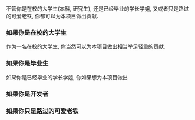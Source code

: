 不管你是在校的大学生(本科, 研究生), 还是已经毕业的学长学姐, 又或者只是路过的可爱老铁, 你都可以为本项目做出贡献.

### 如果你是在校的大学生

作为一名在校的大学生, 你当然可以为本项目做出相当举足轻重的贡献. 

### 如果你是毕业生

如果你是已经毕业的学长学姐, 你如果想为本项目做出

### 如果你是开发者


### 如果你只是路过的可爱老铁

